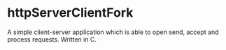 # httpServerClientFork
A simple client-server application which is able to open send, accept and process requests. Written in C.
